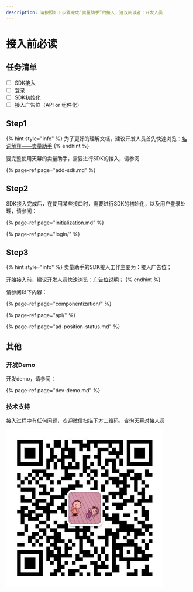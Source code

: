 ```yaml
---
description: 请按照如下步骤完成“卖量助手”的接入，建议阅读者：开发人员
---
```


# 接入前必读

## 任务清单

* [ ] SDK接入
* [ ] 登录
* [ ] SDK初始化
* [ ] 接入广告位（API or 组件化）

## Step1

{% hint style="info" %}
为了更好的理解文档，建议开发人员首先快速浏览：[名词解释——卖量助手](../../glossary.md#2-mai-liang-zhu-shou)
{% endhint %}

要完整使用天幕的卖量助手，需要进行SDK的接入，请参阅：

{% page-ref page="add-sdk.md" %}

## Step2

SDK接入完成后，在使用某些接口时，需要进行SDK的初始化，以及用户登录处理，请参阅：

{% page-ref page="initialization.md" %}

{% page-ref page="login/" %}

## Step3

{% hint style="info" %}
卖量助手的SDK接入工作主要为：接入广告位；

开始接入前，建议开发人员快速浏览：[广告位说明](../ad-types/)；
{% endhint %}

请参阅以下内容：

{% page-ref page="componentization/" %}

{% page-ref page="api/" %}

{% page-ref page="ad-position-status.md" %}

## 其他

### 开发Demo

开发demo，请参阅：

{% page-ref page="dev-demo.md" %}

### 技术支持

接入过程中有任何问题，欢迎微信扫描下方二维码，咨询天幕对接人员

![&#x5FAE;&#x4FE1;&#x626B;&#x4E00;&#x626B;&#xFF0C;&#x6DFB;&#x52A0;&#x5929;&#x5E55;&#x5BF9;&#x63A5;&#x4EBA;&#x5458;&#x5FAE;&#x4FE1;](../../.gitbook/assets/wei-xin-tu-pian-20191009150820%20%281%29.jpg)

